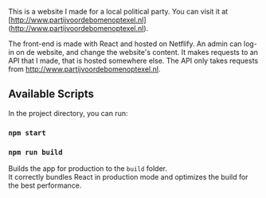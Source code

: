 This is a website I made for a local political party. You can visit it at [http://www.partijvoordebomenoptexel.nl] (http://www.partijvoordebomenoptexel.nl). <br />

The front-end is made with React and hosted on Netflify. An admin can log-in on de website, and change the website's content. It makes requests to an API that I made, that is hosted somewhere else. The API only takes requests from http://www.partijvoordebomenoptexel.nl.

## Available Scripts

In the project directory, you can run:

### `npm start`

### `npm run build`

Builds the app for production to the `build` folder.<br />
It correctly bundles React in production mode and optimizes the build for the best performance.
